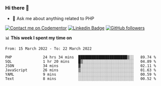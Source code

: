 ### Hi there 👋

<!--
**mustafaculban/mustafaculban** is a ✨ _special_ ✨ repository because its `README.md` (this file) appears on your GitHub profile.

Here are some ideas to get you started:

- 🌱 I’m currently learning ...
- 👯 I’m looking to collaborate on ...
- 🤔 I’m looking for help with ...
- 📫 How to reach me: ...
- 😄 Pronouns: ...
- ⚡ Fun fact: ...

-->
- 💬 Ask me about anything related to PHP

[![Contact me on Codementor](https://www.codementor.io/m-badges/karamusluk/book-session.svg)](https://www.codementor.io/@karamusluk?refer=badge)
[![Linkedin Badge](https://img.shields.io/badge/-Mustafa%20Culban-blue?style=social&logo=Linkedin&logoColor=blue&link=https://www.linkedin.com/in/mustafaculban/)](https://www.linkedin.com/in/mustafaculban/) 
[![GitHub followers](https://img.shields.io/github/followers/karamusluk?label=Follow&style=social)](https://github.com/karamusluk/?tab=follow)


📊 **This week I spent my time on**
<!--START_SECTION:waka-->

```text
From: 15 March 2022 - To: 22 March 2022

PHP              24 hrs 34 mins  ██████████████████████▒░░   89.74 %
SQL              1 hr 20 mins    █▒░░░░░░░░░░░░░░░░░░░░░░░   04.89 %
JSON             34 mins         ▓░░░░░░░░░░░░░░░░░░░░░░░░   02.11 %
JavaScript       26 mins         ▒░░░░░░░░░░░░░░░░░░░░░░░░   01.63 %
YAML             9 mins          ░░░░░░░░░░░░░░░░░░░░░░░░░   00.59 %
Text             8 mins          ░░░░░░░░░░░░░░░░░░░░░░░░░   00.52 %
```

<!--END_SECTION:waka-->

